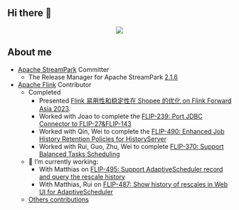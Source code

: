 ## Hi there 👋

<!--
**rocmarshal/rocmarshal** is a ✨ _special_ ✨ repository because its `README.md` (this file) appears on your GitHub profile.

Here are some ideas to get you started:

- 🔭 I’m currently working on ...
- 🌱 I’m currently learning ...
- 👯 I’m looking to collaborate on ...
- 🤔 I’m looking for help with ...
- 💬 Ask me about ...
- 📫 How to reach me: ...
- 😄 Pronouns: ...
- ⚡ Fun fact: ...

-->

<div id="github_stats" align="center">
  <div>
    <a><img src="http://github-profile-summary-cards.vercel.app/api/cards/profile-details?username=RocMarshal&theme=github" /></a>
  </div>
</div>

## About me
- [Apache StreamPark](https://github.com/apache/streampark) Committer
  - The Release Manager for Apache StreamPark [2.1.6](https://streampark.apache.org/download/release-note/2.1.6/)
- [Apache Flink](https://github.com/apache/flink) Contributor
  - Completed
    - Presented [Flink 易用性和稳定性在 Shopee 的优化 on Flink Forward Asia 2023](https://developer.aliyun.com/article/1385893).
    - Worked with Joao to complete the [FLIP-239: Port JDBC Connector to FLIP-27&FLIP-143](https://cwiki.apache.org/confluence/pages/viewpage.action?pageId=217386271)
    - Worked with Qin, Wei to complete the [FLIP-490: Enhanced Job History Retention Policies for HistoryServer​](https://cwiki.apache.org/confluence/pages/viewpage.action?pageId=332499857)
    - Worked with Rui, Guo, Zhu, Wei to complete [FLIP-370: Support Balanced Tasks Scheduling](https://cwiki.apache.org/confluence/display/FLINK/FLIP-370%3A+Support+Balanced+Tasks+Scheduling)
  - 🔭 I’m currently working:
    - With Matthias on [FLIP-495: Support AdaptiveScheduler record and query the rescale history](https://cwiki.apache.org/confluence/display/FLINK/FLIP-495%3A+Support+AdaptiveScheduler+record+and+query+the+rescale+history?src=contextnavpagetreemode)
    - With Matthias, Rui on [FLIP-487: Show history of rescales in Web UI for AdaptiveScheduler](https://cwiki.apache.org/confluence/display/FLINK/FLIP-487%3A+Show+history+of+rescales+in+Web+UI+for+AdaptiveScheduler?src=contextnavpagetreemode)
  - [Others contributions](https://github.com/apache/flink/commits?author=RocMarshal)

<!--
[![RocMarshal's GitHub stats](https://github-readme-stats.vercel.app/api?username=RocMarshal)](https://github.com/RocMarshal)
-->
